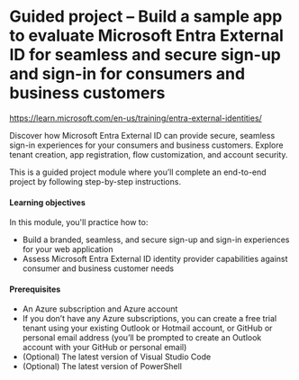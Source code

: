 

# Guided project – Build a sample app to evaluate Microsoft Entra External ID for seamless and secure sign-up and sign-in for consumers and business customers
https://learn.microsoft.com/en-us/training/entra-external-identities/

Discover how Microsoft Entra External ID can provide secure, seamless sign-in experiences for your consumers and business customers. Explore tenant creation, app registration, flow customization, and account security.

This is a guided project module where you’ll complete an end-to-end project by following step-by-step instructions.

#### Learning objectives
In this module, you'll practice how to:
- Build a branded, seamless, and secure sign-up and sign-in experiences for your web application
- Assess Microsoft Entra External ID identity provider capabilities against consumer and business customer needs


#### Prerequisites
- An Azure subscription and Azure account
- If you don’t have any Azure subscriptions, you can create a free trial tenant using your existing Outlook or Hotmail account, or GitHub or personal email address (you’ll be prompted to create an Outlook account with your GitHub or personal email)
- (Optional) The latest version of Visual Studio Code
- (Optional) The latest version of PowerShell
